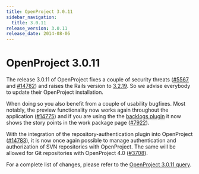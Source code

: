 ```yaml
---
title: OpenProject 3.0.11
sidebar_navigation:
  title: 3.0.11
release_version: 3.0.11
release_date: 2014-08-06
---
```


# OpenProject 3.0.11

The release 3.0.11 of OpenProject fixes a couple of security threats
([#5567](https://community.openproject.org/work_packages/5567 "[security] fixed back url verification (closed)")
and
[#14782](https://community.openproject.org/work_packages/14782 "Disable redirection to a different subdirectory after login (closed)"))
and raises the Rails version to
[3.2.19](https://weblog.rubyonrails.org/2014/7/2/Rails_3_2_19_4_0_7_and_4_1_3_have_been_released/).
So we advise everybody to update their OpenProject installation.

When doing so you also benefit from a couple of usability bugfixes. Most
notably, the preview functionality now works again throughout the
application
([#14775](https://community.openproject.org/work_packages/14775 "Preview not working for new forum messages (closed)"))
and if you are using the the [backlogs
plugin](https://github.com/finnlabs/openproject-backlogs) it now shows
the story points in the work package page
([#7922](https://community.openproject.org/work_packages/7922 "Story Points not visible in WP Show (closed)")).

With the integration of the repository-authentication plugin into
OpenProject
([#14783](https://community.openproject.org/work_packages/14783 "Port whole functionality of openproject-repository_authentication into the core (closed)")),
it is now once again possible to manage authentication and authorization
of SVN repositories with OpenProject. The same will be allowed for Git
repositories with OpenProject 4.0
([#3708](https://community.openproject.org/work_packages/3708 "Release OpenProject 4.0 (closed)")).

For a complete list of changes, please refer to the
[OpenProject 3.0.11 query](https://community.openproject.org/versions/423).


